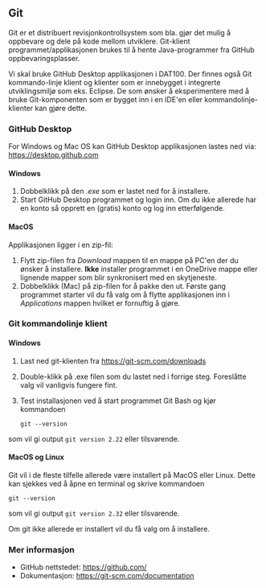 ## Git

Git er et distribuert revisjonkontrollsystem som bla. gjør det mulig å oppbevare og dele på kode mellom utviklere.  Git-klient programmet/applikasjonen brukes til å hente Java-programmer fra GitHub oppbevaringsplasser. 

Vi skal bruke GitHub Desktop applikasjonen i DAT100. Der finnes også Git kommando-linje klient og klienter som er innebygget i integrerte utviklingsmiljø som eks. Eclipse. De som ønsker å eksperimentere med å bruke Git-komponenten som er bygget inn i en IDE'en eller kommandolinje-klienter kan gjøre dette.

### GitHub Desktop

For Windows og Mac OS kan GitHub Desktop applikasjonen lastes ned via: https://desktop.github.com

#### Windows

1. Dobbelklikk på den *.exe* som er lastet ned for å installere.
2. Start GitHub Desktop programmet og login inn. Om du ikke allerede har en konto så opprett en (gratis) konto og log inn etterfølgende.

#### MacOS

Applikasjonen ligger i en zip-fil:

1. Flytt zip-filen fra *Download* mappen til en mappe på PC'en der du ønsker å installere. **Ikke** installer programmet i en OneDrive mappe eller lignende mapper som blir synkronisert med en skytjeneste.
2. Dobbelklikk (Mac) på zip-filen for å pakke den ut. Første gang programmet starter vil du få valg om å flytte applikasjonen inn i *Applications* mappen hvilket er fornuftig å gjøre.

### Git kommandolinje klient

#### Windows

1. Last ned git-klienten fra https://git-scm.com/downloads

2. Double-klikk på .exe filen som du lastet ned i forrige steg. Foreslåtte valg vil vanligvis fungere fint.

3. Test installasjonen ved å start programmet Git Bash og kjør kommandoen

   `git --version`

  som vil gi output `git version 2.22` eller tilsvarende.

#### MacOS og Linux

Git vil i de fleste tilfelle allerede være installert på MacOS eller Linux. Dette kan sjekkes ved å åpne en terminal og skrive kommandoen

`git --version`

som vil gi output `git version 2.32` eller tilsvarende.

Om git ikke allerede er installert vil du få valg om å installere.

### Mer informasjon

- GitHub nettstedet: <https://github.com/>
- Dokumentasjon: <https://git-scm.com/documentation>




